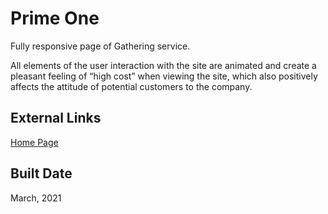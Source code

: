 # Prime One

Fully responsive page of Gathering service.

All elements of the user interaction with the site are animated and create a pleasant feeling of “high cost” when viewing the site, which also positively affects the attitude of potential customers to the company.

## External Links
<a href="http://prime-one.infinityfreeapp.com/">Home Page</a>

##  Built Date
March, 2021


